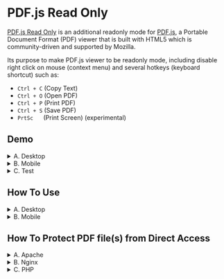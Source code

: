 # PDF.js Read Only
[PDF.js Read Only](https://github.com/latuminggi/pdf.js_readonly) is an additional readonly mode for [PDF.js](https://mozilla.github.io/pdf.js), a Portable Document Format (PDF) viewer that is built with HTML5 which is community-driven and supported by Mozilla.

Its purpose to make PDF.js viewer to be readonly mode, including disable right click on mouse (context menu) and several hotkeys (keyboard shortcut) such as: 
* `Ctrl + C` (Copy Text)
* `Ctrl + O` (Open PDF)
* `Ctrl + P` (Print PDF)
* `Ctrl + S` (Save PDF)
* `PrtSc` &nbsp;&nbsp;&nbsp;&nbsp;&nbsp;(Print Screen) (experimental)

## Demo
<details>
<summary>A. Desktop</summary>

  1. PDF.js without read only &nbsp;[`/generic/web/viewer.html`](https://latuminggi.github.io/pdf.js_readonly/generic/web/viewer.html)
  2. If using PDF.js Read Only [`/generic/web/viewer_readonly.html`](https://latuminggi.github.io/pdf.js_readonly/generic/web/viewer_readonly.html)
</details>

<details>
<summary>B. Mobile</summary>

  1. PDF.js without read only &nbsp;[`/mobile-viewer/viewer.html`](https://latuminggi.github.io/pdf.js_readonly/mobile-viewer/viewer.html)
  2. If using PDF.js Read Only [`/mobile-viewer/viewer_readonly.html`](https://latuminggi.github.io/pdf.js_readonly/mobile-viewer/viewer_readonly.html)
</details>

<details>
<summary>C. Test</summary>

  1. PDF.js iframe read only &nbsp;&nbsp;&nbsp;[`/test/iframe_readonly.html`](https://latuminggi.github.io/pdf.js_readonly/test/iframe_readonly.html)
  2. PDF.js mobile responsive [`/test/mobile_responsive.html`](https://latuminggi.github.io/pdf.js_readonly/test/mobile_responsive.html)
  3. PDF.js desktop mobile &nbsp;&nbsp;&nbsp;&nbsp;[`/test/desktop_mobile.html`](https://latuminggi.github.io/pdf.js_readonly/test/desktop_mobile.html)
</details>

## How To Use
<details>
<summary>A. Desktop</summary>

&nbsp;&nbsp;&nbsp;&nbsp;Support Password Protected PDF

1. [`/generic/web/viewer_readonly.html`](https://github.com/latuminggi/pdf.js_readonly/blob/master/generic/web/viewer_readonly.html#L40)\
adjustment in `viewer_readonly.html`
    ```html
    <!-- PDF.js Read Only Adjustment -->
    <!-- <script src="viewer.js"></script> --> <!-- you need to comment or remove this line -->
    <script src="//ajax.googleapis.com/ajax/libs/jquery/1.12.2/jquery.min.js"></script> <!-- adjust your jquery if necessary -->
    <script src="../../js/pdf.js_readonly.js"></script> <!-- adjust path to pdf.js_readonly.js -->
    ```

2. [`/js/pdf.js_readonly.js`](https://github.com/latuminggi/pdf.js_readonly/blob/master/js/pdf.js_readonly.js#L6)\
adjustment in `pdf.js_readonly.js`
    ```js
    // Read Only Preferences
    var disableRghtClck = true; // Disable Right Click,   value: true || false
    var disableCopyText = true; // Disable Copy Text,     value: true || false
    var disableOpenFile = true; // Disable Open PDF,      value: true || false
    var disablePrintPdf = true; // Disable Print PDF,     value: true || false
    var disableDownload = true; // Disable Save PDF,      value: true || false
    var disablePresents = true; // Disable Presentation,  value: true || false
    var disablePrntScrn = true; // Disable Print Screen,  value: true || false (experimental)
    
    // Load Specific viewer.js
    if ( disablePrintPdf ) {
      $.getScript( '../../js/viewer_noprint.js' ); // Adjust path to viewer_noprint.js if necessary
    } else {
      $.getScript( 'viewer.js' );  // Adjust path to viewer.js if necessary
    }
    ```

3. [`/js/viewer_noprint.js`](https://github.com/latuminggi/pdf.js_readonly/blob/master/js/viewer_noprint.js#L15379)\
modification from [`viewer.js`](https://github.com/latuminggi/pdf.js_readonly/blob/master/generic/web/viewer.js#L15372)
    ```js
    /*  Modified for PDF.js Read Only
     *  To disable print overlay
     */
    /* window.addEventListener("keydown", function (event) {
      if (event.keyCode === 80 && (event.ctrlKey || event.metaKey) && !event.altKey && (!event.shiftKey || window.chrome || window.opera)) {
        window.print();
        event.preventDefault();
    
        if (event.stopImmediatePropagation) {
          event.stopImmediatePropagation();
        } else {
          event.stopPropagation();
        }
      }
    }, true); */
    ```
    Note: If you want to create `viewer_noprint.js` on your own from `viewer.js` file of your current PDF.js version, make sure those lines above (or some codes like that) are commented.

4. [`/js/viewer_noprint.js`](https://github.com/latuminggi/pdf.js_readonly/blob/master/js/viewer_noprint.js#L75)
    * to `protect` PDF file source
    ```js
    // value: "compressed.tracemonkey-pldi-09.pdf",
    /*  Modified for PDF.js Read Only
     *  It's better to NOT having .PDF extension in the end of file name
     *  This can avoid like IDM to sniff PDF file type automatically download
     *  You also can protect PDF file source from direct access using .htaccess
     *  Or you can never reveal its original file name such as encoding it first!
     */
    value: "compressed.tracemonkey-pldi-09",
    ```
    * to `allow` access PDF file from different domain
    ```js
    const HOSTED_VIEWER_ORIGINS = ["null", "http://mozilla.github.io", "https://mozilla.github.io", "https://yourdomain.here"];
    ```
    and makesure the PDF file webserver has HTTP Header `Access-Control-Allow-Origin`, allowing PDF.js viewer domain
    ```http
    Access-Control-Allow-Origin: http(s)://yourPDFjsViewerDomain.here
    ```

5. [`/generic/web/viewer_readonly.html`](https://github.com/latuminggi/pdf.js_readonly/blob/master/generic/web/viewer_readonly.html)\
to access `file` from query string (directly from URL)
    ```html
    /generic/web/viewer_readonly.html?file={filename.pdf}
    ```
    For example: [`/generic/web/viewer_readonly.html?file=compressed.tracemonkey-pldi-09.pdf`](https://latuminggi.github.io/pdf.js_readonly/generic/web/viewer_readonly.html?file=compressed.tracemonkey-pldi-09.pdf)
    ```html
    /generic/web/viewer_readonly.html?file={filename}
    ```
    For example: [`/generic/web/viewer_readonly.html?file=compressed.tracemonkey-pldi-09`](https://latuminggi.github.io/pdf.js_readonly/generic/web/viewer_readonly.html?file=compressed.tracemonkey-pldi-09)
    ```html
    /generic/web/viewer_readonly.html?file={http(s)://example.com/filename(.pdf)}
    ```
    For example: [`/generic/web/viewer_readonly.html?file=https://latuminggi.github.io/pdf.js_readonly/generic/web/compressed.tracemonkey-pldi-09`](https://latuminggi.github.io/pdf.js_readonly/generic/web/viewer_readonly.html?file=https://latuminggi.github.io/pdf.js_readonly/generic/web/compressed.tracemonkey-pldi-09)
</details>
<details>
<summary>B. Mobile</summary>

&nbsp;&nbsp;&nbsp;&nbsp;NO Support Password Protected PDF

1. [`/mobile-viewer/viewer_readonly.html`](https://github.com/latuminggi/pdf.js_readonly/blob/master/mobile-viewer/viewer_readonly.html#L76)\
adjustment in `viewer_readonly.html`
    ```html
    <!-- PDF.js Read Only Adjustment -->
    <!-- <script src="viewer.js"></script> --> <!-- you need to comment or remove this line -->
    <script src="viewer_mod.js"></script> <!-- adjust path to viewer_mod.js -->
    <script src="//ajax.googleapis.com/ajax/libs/jquery/1.12.2/jquery.min.js"></script> <!-- adjust your jquery if necessary -->
    <script src="../js/pdf.js_mobile_readonly.js"></script> <!-- adjust path to pdf.js_mobile_readonly.js -->
    ```
    Note: if you want to enable cache canvas on mobile viewer, you can adjust these lines
    ```html
    <!-- PDF.js Read Only Adjustment -->
    <!-- <script src="build/pdf.min.js"></script> --> <!-- use pdf(.min).js to enable cache canvas on mobile -->
    <script src="build/pdf_mod.min.js"></script> <!-- use pdf_mod(.min).js to disable cache canvas on mobile -->
    ```
    and if you want to access PDF file from different domain, makesure the PDF file webserver has HTTP Header `Access-Control-Allow-Origin`, allowing PDF.js viewer domain
    ```http
    Access-Control-Allow-Origin: http(s)://yourPDFjsViewerDomain.here
    ```
2. [`/js/pdf.js_mobile_readonly.js`](https://github.com/latuminggi/pdf.js_readonly/blob/master/js/pdf.js_mobile_readonly.js#L6)\
adjustment in `pdf.js_mobile_readonly.js`
    ```js
    // Read Only Preferences
    var disableRghtClck = true; // Disable Right Click,   value: true || false
    var disableCopyText = true; // Disable Copy Text,     value: true || false
    var disableOpenFile = true; // Disable Open PDF,      value: true || false
    var disablePrintPdf = true; // Disable Print PDF,     value: true || false
    var disableDownload = true; // Disable Save PDF,      value: true || false
    var disablePrntScrn = true; // Disable Print Screen,  value: true || false (experimental)
    ```

3. [`/mobile-viewer/viewer_mod.js`](https://github.com/latuminggi/pdf.js_readonly/blob/master/mobile-viewer/viewer_mod.js)\
modification from [`viewer.js`](https://github.com/latuminggi/pdf.js_readonly/blob/master/mobile-viewer/viewer.js)\
    there are 2 [differences](https://editor.mergely.com/JBKUuwzG)
    * first: To enable PDF large image size
    ```js
    /*  Modified for PDF.js Read Only
     *  To enable PDF large image size
     */
    // const MAX_IMAGE_SIZE = 1024 * 1024; // Limited Max Image Size
    const MAX_IMAGE_SIZE = false; // Unlimited Max Image Size
    ```
    * second: To enable get query string of `file` or using default PDF file
    ```js
    /*  Modified for PDF.js Read Only
     *  To enable get query string of file
     *  How can I get query string values in JavaScript? https://stackoverflow.com/a/901144/17754812
     */
    function getParameterByName(name, url = window.location.href) {
      name = name.replace(/[\[\]]/g, '\\$&');
      var regex   = new RegExp('[?&]' + name + '(=([^&#]*)|&|#|$)'),
          results = regex.exec(url);
      if (!results) return null;
      if (!results[2]) return '';
      return decodeURIComponent(results[2].replace(/\+/g, ' '));
    }

    /*  Modified for PDF.js Read Only
     *  To get query string of file or using default PDF file
     */
    // const DEFAULT_URL = "web/compressed.tracemonkey-pldi-09.pdf";
    // Get PDF file whether from "DEFAULT_URL" or "file" query string
    var file = getParameterByName('file');
    const DEFAULT_URL = (file === null || file === "") ? "web/compressed.tracemonkey-pldi-09" : file;
    ```
    Note: If you want to create `viewer_mod.js` on your own from `viewer.js` file of your current PDF.js version, make sure those lines above (or some codes like that) are adjusted.

4. [`/mobile-viewer/build/pdf_mod.js`](https://github.com/latuminggi/pdf.js_readonly/blob/master/mobile-viewer/build/pdf_mod.js#L5091)\
modification from [`pdf.js`](https://github.com/latuminggi/pdf.js_readonly/blob/master/mobile-viewer/build/pdf.js#L5091)
    ```js
    if (this.cache[id] !== undefined) {
      /*  Modified for PDF.js Read Only
       *  To disable cache canvas on mobile
       */
      /* canvasEntry = this.cache[id]; */
      canvasEntry = this.canvasFactory.create(width, height);
      this.canvasFactory.reset(canvasEntry, width, height);
      canvasEntry.context.setTransform(1, 0, 0, 1, 0, 0);
    }
    ```
    Note: If you want to create `pdf_mod.js` on your own from `pdf.js` file of your current PDF.js version, make sure those lines above (or some codes like that) are adjusted.

5. [`/mobile-viewer/viewer_readonly.html`](https://github.com/latuminggi/pdf.js_readonly/blob/master/mobile-viewer/viewer_readonly.html)\
to access `file` from query string (directly from URL)
    ```html
    /mobile-viewer/viewer_readonly.html?file=path_to/{filename.pdf}
    ```
    For example: [`/mobile-viewer/viewer_readonly.html?file=web/compressed.tracemonkey-pldi-09.pdf`](https://latuminggi.github.io/pdf.js_readonly/mobile-viewer/viewer_readonly.html?file=web/compressed.tracemonkey-pldi-09.pdf)
    ```html
    /mobile-viewer/viewer_readonly.html?file=path_to/{filename}
    ```
    For example: [`/mobile-viewer/viewer_readonly.html?file=web/compressed.tracemonkey-pldi-09`](https://latuminggi.github.io/pdf.js_readonly/mobile-viewer/viewer_readonly.html?file=web/compressed.tracemonkey-pldi-09)
    ```html
    /mobile-viewer/viewer_readonly.html?file={http(s)://example.com/filename(.pdf)}
    ```
    For example: [`/mobile-viewer/viewer_readonly.html?file=https://latuminggi.github.io/pdf.js_readonly/generic/web/compressed.tracemonkey-pldi-09`](https://latuminggi.github.io/pdf.js_readonly/mobile-viewer/viewer_readonly.html?file=https://latuminggi.github.io/pdf.js_readonly/generic/web/compressed.tracemonkey-pldi-09)
</details>

## How To Protect PDF file(s) from Direct Access
<details>
<summary>A. Apache</summary>

```apacheconf
RewriteEngine on 
# only allow from following domain(s):
RewriteCond %{HTTP_REFERER} !^http://(www\.)?example.com*$ [NC] 
RewriteRule \.(pdf)$ - [F]
```
</details>

<details>
<summary>B. Nginx</summary>

```ini
server {
  ...

  location ~* \.(pdf)$ {
    # only allow from following domain(s):
    valid_referers example.com www.example.com;

    if ($invalid_referer) {
      return 403;
    }
  }

  ...
}
```
</details>

<details>
<summary>C. PHP</summary>

```php
<?php
$file = '/path/to/file.pdf';
// only allow if specific cookie(s) available, for example:
if ( isset( $_COOKIE['yourCookie'] ) && $_COOKIE['yourCookie'] === 'yourCookieValue' ) {
  // only allow from following domain(s), for example:
  if ( isset( $_SERVER['HTTP_REFERER'] ) && strpos( $_SERVER['HTTP_REFERER'], 'example.com' ) ) {
    if ( file_exists($file) ) {
      header('Access-Control-Allow-Origin: http(s)://example.com');
      /*  use HTTP header Content-Type application/octet-stream instead application/pdf
       *  this can avoid like IDM to sniff PDF file with mime type application/pdf
       *  and makesure the URL you create does NOT have .pdf extension in the end 
       */
      header('Content-Type: application/octet-stream');
      header('Content-Length: '. filesize($file));
      header('Cache-Control: no-cache');
      header('Pragma: no-cache');
      readfile($file);
      exit;
    }
  }
}
```
</details>